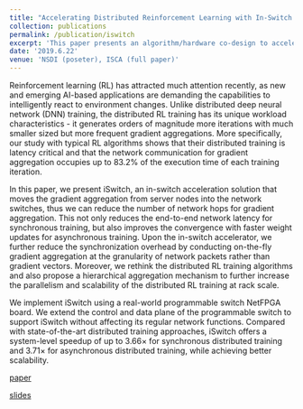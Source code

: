 ```yaml
---
title: "Accelerating Distributed Reinforcement Learning with In-Switch Computing"
collection: publications
permalink: /publication/iswitch
excerpt: 'This paper presents an algorithm/hardware co-design to accelerate gradient aggregation in distributed reinforcement learning training. [paper](https://doi.org/10.1145/3307650.3322259)  [slides](https://YifanYuan3.github.io/files/iswitch.pdf)'
date: '2019.6.22'
venue: 'NSDI (poseter), ISCA (full paper)'
---
```

Reinforcement learning (RL) has attracted much attention recently, as new and emerging AI-based applications are demanding the capabilities to intelligently react to environment changes. Unlike distributed deep neural network (DNN) training, the distributed RL training has its unique workload characteristics - it generates orders of magnitude more iterations with much smaller sized but more frequent gradient aggregations. More specifically, our study with typical RL algorithms shows that their distributed training is latency critical and that the network communication for gradient aggregation occupies up to 83.2% of the execution time of each training iteration.

In this paper, we present iSwitch, an in-switch acceleration solution that moves the gradient aggregation from server nodes into the network switches, thus we can reduce the number of network hops for gradient aggregation. This not only reduces the end-to-end network latency for synchronous training, but also improves the convergence with faster weight updates for asynchronous training. Upon the in-switch accelerator, we further reduce the synchronization overhead by conducting on-the-fly gradient aggregation at the granularity of network packets rather than gradient vectors. Moreover, we rethink the distributed RL training algorithms and also propose a hierarchical aggregation mechanism to further increase the parallelism and scalability of the distributed RL training at rack scale.

We implement iSwitch using a real-world programmable switch NetFPGA board. We extend the control and data plane of the programmable switch to support iSwitch without affecting its regular network functions. Compared with state-of-the-art distributed training approaches, iSwitch offers a system-level speedup of up to 3.66× for synchronous distributed training and 3.71× for asynchronous distributed training, while achieving better scalability.


[paper](https://doi.org/10.1145/3307650.3322259)

[slides](https://YifanYuan3.github.io/files/iswitch.pdf)